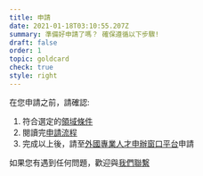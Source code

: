 ```yaml
---
title: 申請
date: 2021-01-18T03:10:55.207Z
summary: 準備好申請了嗎？ 確保遵循以下步驟!
draft: false
order: 1
topic: goldcard
check: true
style: right
---
```

在您申請之前，請確認:

1. 符合選定的[領域條件](https://goldcard.nat.gov.tw/zh/qualification/)
2. 閱讀完[申請流程](/zh/application/)
3. 完成以上後，請至[外國專業人才申辦窗口平台](https://coa.immigration.gov.tw/coa-frontend/four-in-one/entry/golden-card)申請

如果您有遇到任何問題，歡迎與[我們聯繫](/zh/help-desk/)
